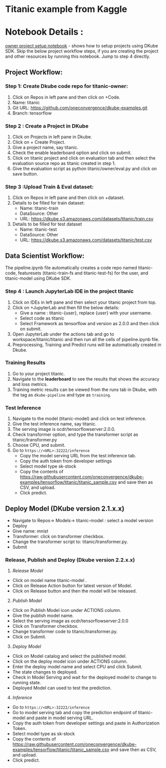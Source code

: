 # Titanic example from Kaggle

# Notebook Details :

[owner project setup notebook](owner/resources.ipynb) - shows how to setup projects using DKube SDK. Skip the below project workflow steps, if you are creating the project and other resources by running this notebook. Jump to step 4 directly.

## Project Workflow:

### Step 1: Create Dkube code repo for titanic-owner:
1. Click on Repos in left pane and then click on +Code.
2. Name: titanic
3. Git URL: https://github.com/oneconvergence/dkube-examples.git
4. Branch: tensorflow

### Step 2 : Create a Project in DKube
1. Click on Projects in left pane in Dkube.
2. Click on + Create Project.
3. Give a project name, say titanic.
4. Check the enable leaderboard option and click on submit.
5. Click on titanic project and click on evaluation tab and then select the evaluation source repo as titanic created in step 1.
6. Give the evaluation script as python titanic/owner/eval.py and click on save button.

### Step 3 :Upload Train & Eval dataset: 
1. Click on Repos in left pane and then click on +dataset.
2. Details to be filled for train dataset:
   - Name: titanic-train
   - DataSource: Other 
   - URL: https://dkube.s3.amazonaws.com/datasets/titanic/train.csv
3. Details to be filled for test dataset
   - Name: titanic-test
   - DataSource: Other
   - URL: https://dkube.s3.amazonaws.com/datasets/titanic/test.csv

## Data Scientist Workflow:
The pipeline.ipynb file automatically creates a code repo named titanic-code, featuresets (titanic-train-fs and titanic-test-fs) for the user, and titanic-model using DKube SDK.

### Step 4 : Launch JupyterLab IDE in the project titanic
1. Click on IDEs in left pane and then select your titanic project from top.
2. Click on +JupyterLab and then fill the below details:
   - Give a name : titanic-{user}, replace {user} with your username.
   - Select code as titanic
   - Select Framework as tensorflow and version as 2.0.0 and then click on submit.
3. Open JupyterLab under the actions tab and go to workspace/titanic/titanic and then run all the cells of pipeline.ipynb file.
4. Preprocessing, Training and Predict runs will be automatically created in Dkube.

### Training Results
1. Go to your project titanic.
2. Navigate to the **leaderboard** to see the results that shows the accuracy and loss metrics.
3. Training metric results can be viewed from the runs tab in Dkube, with the tag as `dkube-pipeline` and type as `training`.

### Test Inference
1. Navigate to the model (titanic-model) and click on test inference.
2. Give the test inference name, say titanic.
3. The serving image is ocdr/tensorflowserver:2.0.0.
4. Check transformer option, and type the transformer script as titanic/transformer.py
5. Choose CPU, and submit.
6. Go to `https://<URL>:32222/inference`
   - Copy the model serving URL from the test inference tab.  
   - Copy the auth token from developer settings  
   - Select model type sk-stock  
   - Copy the contents of https://raw.githubusercontent.com/oneconvergence/dkube-examples/tensorflow/titanic/titanic_sample.csv and save then as CSV, and    upload.  
   - Click predict.

## Deploy Model (DKube version 2.1.x.x)
- Navigate to Repos-> Models-> titanic-model : select a model version
- Deploy
- Give name: mnist
- Transformer: click on transformer checkbox.
- Change the transformer script to: titanic/transformer.py.
- Submit

### Release, Publish and Deploy (Dkube version 2.2.x.x)

1. *Release Model*
- Click on model name titanic-model .
- Click on Release Action button for latest version of Model.
- Click on Release button and then the model will be released.

2. *Publish Model*
- Click on Publish Model icon under ACTIONS column.
- Give the publish model name.
- Select the serving image as ocdr/tensorflowserver:2.0.0
- Click on Transformer checkbox.
- Change transformer code to titanic/transformer.py.
- Click on Submit.

3. *Deploy Model*
- Click on Model catalog and select the published model.
- Click on the deploy model icon  under ACTIONS column.
- Enter the deploy model name and select CPU and click Submit.
- The state changes to deployed.
- Check in Model Serving and wait for the deployed model to change to running state.
- Deployed Model can used to test the prediction.

4. *Inference*
-  Go to `https://<URL>:32222/inference`
-  Go to model serving tab and copy the prediction endpoint of titanic-model and paste in model serving URL.
-  Copy the auth token from developer settings and paste in Authorization Token.  
-  Select model type as sk-stock  
-  Copy the contents of https://raw.githubusercontent.com/oneconvergence/dkube-examples/tensorflow/titanic/titanic_sample.csv and save then as CSV, and upload.  
-  Click predict.

